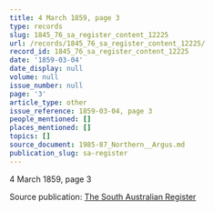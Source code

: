 ```yaml
---
title: 4 March 1859, page 3
type: records
slug: 1845_76_sa_register_content_12225
url: /records/1845_76_sa_register_content_12225/
record_id: 1845_76_sa_register_content_12225
date: '1859-03-04'
date_display: null
volume: null
issue_number: null
page: '3'
article_type: other
issue_reference: 1859-03-04, page 3
people_mentioned: []
places_mentioned: []
topics: []
source_document: 1985-87_Northern__Argus.md
publication_slug: sa-register
---
```


4 March 1859, page 3

Source publication: [The South Australian Register](/publications/sa-register/)
